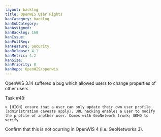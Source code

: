 ```yaml
---
layout: backlog
title: OpenWIS User Rights
kanCategory: backlog
kanSubCategory:
kanAssigned:
kanBacklog: 168
kanIssue: 
kanPullReq:
kanFeature: Security
kanRelease: 4.1
kanMetric: 4.2
kanSize:
kanPriority: 8
kanRepo: OpenWIS/openwis
---
```

OpenWIS 3.14 suffered a bug which allowed users to change properties of other users.

Task #48:

    > [HIGH] ensure that a user can only update their own user profile (administration caveats apply); URL hacking enables a user to modify the profile of another user. Comes with GeoNetwork trunk; UKMO to verify

Confirm that this is not ocurring in OpenWIS 4 (i.e. GeoNetworks 3).